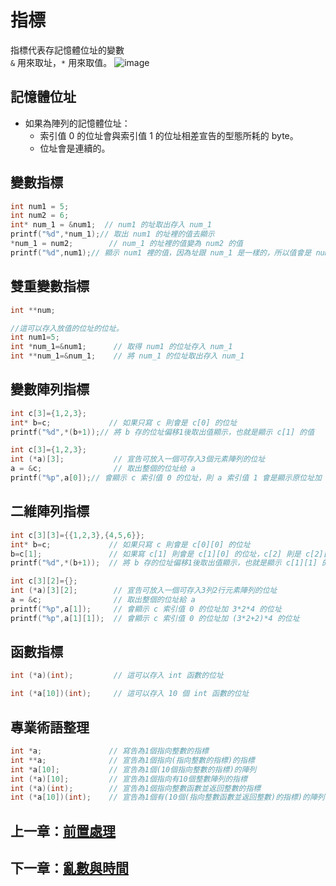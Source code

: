 # 指標

指標代表存記憶體位址的變數  
`&` 用來取址，`*` 用來取值。
![image](https://github.com/xixa3333/C-Plus-Plus-Textbook/blob/main/%E6%8C%87%E6%A8%99.png)

## 記憶體位址

- 如果為陣列的記憶體位址：
  - 索引值 0 的位址會與索引值 1 的位址相差宣告的型態所耗的 byte。
  - 位址會是連續的。

## 變數指標

```c
int num1 = 5;
int num2 = 6;
int* num_1 = &num1;  // num1 的址取出存入 num_1
printf("%d",*num_1);// 取出 num1 的址裡的值去顯示
*num_1 = num2;        // num_1 的址裡的值變為 num2 的值
printf("%d",num1);// 顯示 num1 裡的值，因為址跟 num_1 是一樣的，所以值會是 num2 的值
```

## 雙重變數指標

```c
int **num;

//這可以存入放值的位址的位址。
int num1=5;
int *num_1=&num1;      // 取得 num1 的位址存入 num_1
int **num_1=&num_1;    // 將 num_1 的位址取出存入 num_1
```

## 變數陣列指標

```cpp
int c[3]={1,2,3};
int* b=c;             // 如果只寫 c 則會是 c[0] 的位址
printf("%d",*(b+1));// 將 b 存的位址偏移1後取出值顯示，也就是顯示 c[1] 的值
```
```c
int c[3]={1,2,3};
int (*a)[3];           // 宣告可放入一個可存入3個元素陣列的位址
a = &c;                // 取出整個的位址给 a
printf("%p",a[0]);// 會顯示 c 索引值 0 的位址，則 a 索引值 1 會是顯示原位址加 3*4 的位址
```

## 二維陣列指標

```c
int c[3][3]={{1,2,3},{4,5,6}};
int* b=c;             // 如果只寫 c 則會是 c[0][0] 的位址
b=c[1];               // 如果寫 c[1] 則會是 c[1][0] 的位址，c[2] 則是 c[2][0] 的位址，以此類推
printf("%d",*(b+1));  // 將 b 存的位址偏移1後取出值顯示，也就是顯示 c[1][1] 的值
```
```c
int c[3][2]={};
int (*a)[3][2];        // 宣告可放入一個可存入3列2行元素陣列的位址
a = &c;                // 取出整個的位址給 a
printf("%p",a[1]);     // 會顯示 c 索引值 0 的位址加 3*2*4 的位址
printf("%p",a[1][1]);  // 會顯示 c 索引值 0 的位址加 (3*2+2)*4 的位址
```

## 函數指標

```c
int (*a)(int);         // 這可以存入 int 函數的位址
```
```c
int (*a[10])(int);     // 這可以存入 10 個 int 函數的位址
```

## 專業術語整理

```c
int *a;               // 寫告為1個指向整數的指標
int **a;              // 宣告為1個指向(指向整數的指標)的指標
int *a[10];           // 宣告為1個(10個指向整數的指標)的陣列
int (*a)[10];         // 宣告為1個指向有10個整數陣列的指標
int (*a)(int);        // 宣告為1個指向整數函數並返回整數的指標
int (*a[10])(int);    // 宣告為1個有(10個(指向整數函數並返回整數)的指標)的陣列
```

## 上一章：[前置處理](https://github.com/xixa3333/C-Textbook/blob/main/%E5%89%8D%E7%BD%AE%E8%99%95%E7%90%86.md)
## 下一章：[亂數與時間](https://github.com/xixa3333/C-Textbook/blob/main/%E4%BA%82%E6%95%B8%E8%88%87%E6%99%82%E9%96%93.md)
